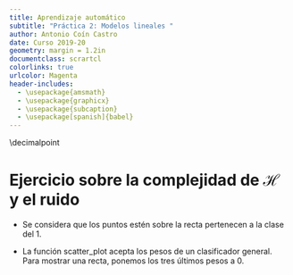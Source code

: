 ```yaml
---
title: Aprendizaje automático
subtitle: "Práctica 2: Modelos lineales "
author: Antonio Coín Castro
date: Curso 2019-20
geometry: margin = 1.2in
documentclass: scrartcl
colorlinks: true
urlcolor: Magenta
header-includes:
  - \usepackage{amsmath}
  - \usepackage{graphicx}
  - \usepackage{subcaption}
  - \usepackage[spanish]{babel}
---
```


\decimalpoint

# Ejercicio sobre la complejidad de $\mathcal{H}$ y el ruido

- Se considera que los puntos estén sobre la recta pertenecen a la clase del 1.

- La función scatter_plot acepta los pesos de un clasificador general. Para mostrar una
recta, ponemos los tres últimos pesos a 0.
